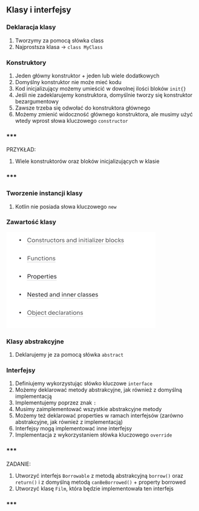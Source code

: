 ## Klasy i interfejsy

### Deklaracja klasy
1. Tworzymy za pomocą słówka class
2. Najprostsza klasa -> `class MyClass`

### Konstruktory
1. Jeden główny konstruktor + jeden lub wiele dodatkowych
2. Domyślny konstruktor nie może mieć kodu
3. Kod inicjalizujący możemy umieścić w dowolnej ilości bloków `init{}`
4. Jeśli nie zadeklarujemy konstruktora, domyślnie tworzy się konstruktor bezargumentowy
5. Zawsze trzeba się odwołać do konstruktora głównego
6. Możemy zmienić widoczność głównego konstruktora, ale musimy użyć wtedy wprost słowa kluczowego `constructor`

### ***
PRZYKŁAD:
1. Wiele konstruktorów oraz bloków inicjalizujących w klasie
### ***

### Tworzenie instancji klasy
1. Kotlin nie posiada słowa kluczowego `new`

### Zawartość klasy
![img.png](img.png)

### Klasy abstrakcyjne
1. Deklarujemy je za pomocą słówka `abstract`

### Interfejsy
1. Definiujemy wykorzystując słówko kluczowe `interface`
2. Możemy deklarować metody abstrakcyjne, jak również z domyślną implementacją
3. Implementujemy poprzez znak `:`
4. Musimy zaimplementować wszystkie abstrakcyjne metody
5. Możemy też deklarować properties w ramach interfejsów (zarówno abstrakcyjne, jak również z implementacją)
6. Interfejsy mogą implementować inne interfejsy
7. Implementacja z wykorzystaniem słówka kluczowego `override`

### ***
ZADANIE:
1. Utworzyć interfejs `Borrowable` z metodą abstrakcyjną `borrow()` oraz `return()` i z domyślną metodą `canBeBorrowed()` + property borrowed
2. Utworzyć klasę `Film`, która będzie implementowała ten interfejs
### ***
